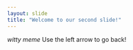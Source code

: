 ```yaml
---
layout: slide
title: "Welcome to our second slide!"
---
```

*witty meme*
Use the left arrow to go back!
